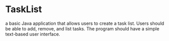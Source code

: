 # TaskList
a basic Java application that allows users to create a task list. Users should be able to add, remove, and list tasks. The program should have a simple text-based user interface.
